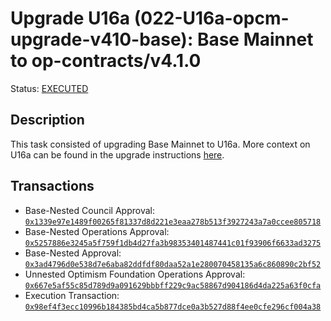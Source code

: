 # Upgrade U16a (022-U16a-opcm-upgrade-v410-base): Base Mainnet to op-contracts/v4.1.0

Status: [EXECUTED](https://etherscan.io/tx/0x98ef4f3ecc10996b184385bd4ca5b877dce0a3b527d88f4ee0cfe296cf004a38)

## Description

This task consisted of upgrading Base Mainnet to U16a. More context on U16a can be found in the upgrade instructions [here](https://github.com/ethereum-optimism/superchain-ops/tree/main/src/tasks/eth/022-U16a-opcm-upgrade-v410-base).

## Transactions

- Base-Nested Council Approval: [`0x1339e97e1489f00265f81337d8d221e3eaa278b513f3927243a7a0ccee805718`](https://etherscan.io/tx/0x1339e97e1489f00265f81337d8d221e3eaa278b513f3927243a7a0ccee805718)
- Base-Nested Operations Approval: [`0x5257886e3245a5f759f1db4d27fa3b98353401487441c01f93906f6633ad3275`](https://etherscan.io/tx/0x5257886e3245a5f759f1db4d27fa3b98353401487441c01f93906f6633ad3275)
- Base-Nested Approval: [`0x3ad4796d0e538d7e6aba82ddfdf80daa52a1e280070458135a6c860890c2bf52`](https://etherscan.io/tx/0x3ad4796d0e538d7e6aba82ddfdf80daa52a1e280070458135a6c860890c2bf52)
- Unnested Optimism Foundation Operations Approval: [`0x667e5af55c85d789d9a091629bbbff229c9ac58867d904186d4da225a63f0cfa`](https://etherscan.io/tx/0x667e5af55c85d789d9a091629bbbff229c9ac58867d904186d4da225a63f0cfa)
- Execution Transaction: [`0x98ef4f3ecc10996b184385bd4ca5b877dce0a3b527d88f4ee0cfe296cf004a38`](https://etherscan.io/tx/0x98ef4f3ecc10996b184385bd4ca5b877dce0a3b527d88f4ee0cfe296cf004a38)
